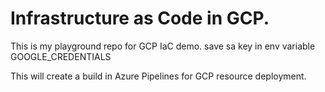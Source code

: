 

# Infrastructure as Code in GCP.

This is my playground repo for GCP IaC demo.
save sa key in env variable GOOGLE_CREDENTIALS

This will create a build in Azure Pipelines for GCP resource deployment.